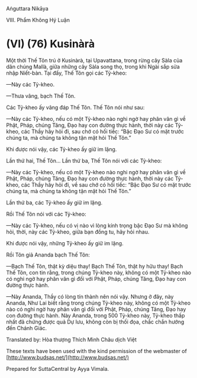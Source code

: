 Aṅguttara Nikāya

VIII. Phẩm Không Hý Luận

# (VI) (76) Kusinàrà

Một thời Thế Tôn trú ở Kusinàrà, tại Upavattana, trong rừng cây Sàla của dân chúng Mallà, giữa những cây Sàla song thọ, trong khi Ngài sắp sửa nhập Niết-bàn. Tại đấy, Thế Tôn gọi các Tỷ-kheo:

—Này các Tỷ-kheo.

—Thưa vâng, bạch Thế Tôn.

Các Tỷ-kheo ấy vâng đáp Thế Tôn. Thế Tôn nói như sau:

—Này các Tỷ-kheo, nếu có một Tỷ-kheo nào nghi ngờ hay phân vân gì về Phật, Pháp, chúng Tăng, Ðạo hay con đường thực hành, thời này các Tỷ-kheo, các Thầy hãy hỏi đi, sau chớ có hối tiếc: “Bậc Ðạo Sư có mặt trước chúng ta, mà chúng ta không tận mặt hỏi Thế Tôn.”

Khi được nói vậy, các Tỷ-kheo ấy giữ im lặng.

Lần thứ hai, Thế Tôn... Lần thứ ba, Thế Tôn nói với các Tỷ-kheo:

—Này các Tỷ-kheo, nếu có một Tỷ-kheo nào nghi ngờ hay phân vân gì về Phật, Pháp, chúng Tăng, Ðạo hay con đường thực hành, thời này các Tỷ-kheo, các Thầy hãy hỏi đi, về sau chớ có hối tiếc: “Bậc Ðạo Sư có mặt trước chúng ta, mà chúng ta không tận mặt hỏi Thế Tôn.”

Lần thứ ba, các Tỷ-kheo ấy giữ im lặng.

Rồi Thế Tôn nói với các Tỷ-kheo:

—Này các Tỷ-kheo, nếu có vị nào vì lòng kính trọng bậc Ðạo Sư mà không hỏi, thời, này các Tỷ-kheo, giữa bạn đồng tu, hãy hỏi nhau.

Khi được nói vậy, những Tỷ-kheo ấy giữ im lặng.

Rồi Tôn giả Ananda bạch Thế Tôn:

—Bạch Thế Tôn, thật kỳ diệu thay! Bạch Thế Tôn, thật hy hữu thay! Bạch Thế Tôn, con tin rằng, trong chúng Tỷ-kheo này, không có một Tỷ-kheo nào có nghi ngờ hay phân vân gì đối với Phật, Pháp, chúng Tăng, Ðạo hay con đường thực hành.

—Này Ananda, Thầy có lòng tín thành nên nói vậy. Nhưng ở đây, này Ananda, Như Lai biết rằng trong chúng Tỷ-kheo này, không có một Tỷ-kheo nào có nghi ngờ hay phân vân gì đối với Phật, Pháp, chúng Tăng, Ðạo hay con đường thực hành. Này Ananda, trong 500 Tỷ-kheo này, Tỷ-kheo thấp nhất đã chứng được quả Dự lưu, không còn bị thối đọa, chắc chắn hướng đến Chánh Giác.

Translated by: Hòa thượng Thích Minh Châu dịch Việt

These texts have been used with the kind permission of the webmaster of [http://www.budsas.net/](http://www.budsas.net/)

Prepared for SuttaCentral by Ayya Vimala.